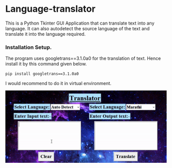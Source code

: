 # Language-translator
This is a Python Tkinter GUI Application that can translate text into any language. It can also autodetect the source language of the text and translate it into the language required.

### Installation Setup.
The program uses googletrans==3.1.0a0 for the translation of text. Hence install it by this command given below.
```
pip install googletrans==3.1.0a0
```
I would recommend to do it in virtual environment.

![Alt Text](https://raw.githubusercontent.com/Lavesh03/Language-Translation-/main/TranslatorGIF.gif)
